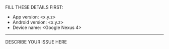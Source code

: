 FILL THESE DETAILS FIRST:

- App version: <x.y.z>
- Android version: <x.y.z>
- Device name: <Google Nexus 4>

----

DESCRIBE YOUR ISSUE HERE
